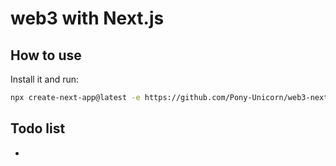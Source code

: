 # web3 with Next.js

## How to use

Install it and run:

```sh
npx create-next-app@latest -e https://github.com/Pony-Unicorn/web3-nextjs-template
```

## Todo list

-
